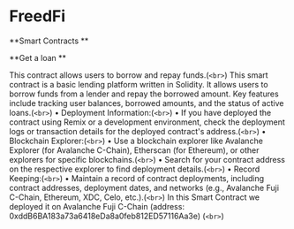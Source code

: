# FreedFi
**Smart Contracts **

**Get a loan **

This contract allows users to borrow and repay funds.(`<br>`)
This smart contract is a basic lending platform written in Solidity. It allows users to borrow funds from a lender and repay the borrowed amount. Key features include tracking user balances, borrowed amounts, and the status of active loans.(`<br>`)
	•			Deployment Information:(`<br>`)
	•	If you have deployed the contract using Remix or a development environment, check the deployment logs or transaction details for the deployed contract's address.(`<br>`)
	•			Blockchain Explorer:(`<br>`)
	•	Use a blockchain explorer like Avalanche Explorer (for Avalanche C-Chain), Etherscan (for Ethereum), or other explorers for specific blockchains.(`<br>`)
	•	Search for your contract address on the respective explorer to find deployment details.(`<br>`)
	•			Record Keeping:(`<br>`)
	•	Maintain a record of contract deployments, including contract addresses, deployment dates, and networks (e.g., Avalanche Fuji C-Chain, Ethereum, XDC, Celo, etc.).(`<br>`)
In this Smart Contract we deployed it on Avalanche Fuji C-Chain (address: 0xddB6BA183a73a6418eDa8a0feb812ED57116Aa3e) (`<br>`)
